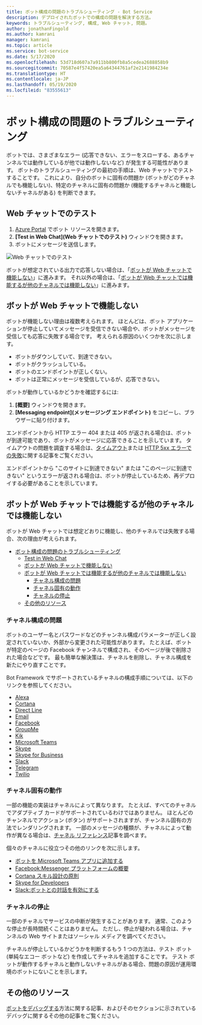 ```yaml
---
title: ボット構成の問題のトラブルシューティング - Bot Service
description: デプロイされたボットでの構成の問題を解決する方法。
keywords: トラブルシューティング, 構成, Web チャット, 問題。
author: jonathanFingold
ms.author: kamrani
manager: kamrani
ms.topic: article
ms.service: bot-service
ms.date: 5/17/2020
ms.openlocfilehash: 53d718d607a7a911bb800fb8a5cedea2688858b9
ms.sourcegitcommit: 70587e4f57420ea5a64344761af2e2141984234e
ms.translationtype: HT
ms.contentlocale: ja-JP
ms.lasthandoff: 05/19/2020
ms.locfileid: "83555613"
---
```

# <a name="troubleshoot-bot-configuration-issues"></a>ボット構成の問題のトラブルシューティング

ボットでは、さまざまなエラー (応答できない、エラーをスローする、あるチャンネルでは動作しているが他では動作しないなど) が発生する可能性があります。 ボットのトラブルシューティングの最初の手順は、Web チャットでテストすることです。 これにより、自分のボットに固有の問題か (ボットがどのチャネルでも機能しない)、特定のチャネルに固有の問題か (機能するチャネルと機能しないチャネルがある) を判断できます。

## <a name="test-in-web-chat"></a>Web チャットでのテスト

1. [Azure Portal](https://portal.azure.com/) でボット リソースを開きます。
1. **[Test in Web Chat]\(Web チャットでのテスト\)** ウィンドウを開きます。
1. ボットにメッセージを送信します。

![Web チャットでのテスト](./media/test-in-webchat.png)

ボットが想定されている出力で応答しない場合は、「[ボットが Web チャットで機能しない](#bot-does-not-work-in-web-chat)」に進みます。 それ以外の場合は、「[ボットが Web チャットでは機能するが他のチャネルでは機能しない](#bot-works-in-web-chat-but-not-in-other-channels)」に進みます。

## <a name="bot-does-not-work-in-web-chat"></a>ボットが Web チャットで機能しない

ボットが機能しない理由は複数考えられます。 ほとんどは、ボット アプリケーションが停止していてメッセージを受信できない場合や、ボットがメッセージを受信しても応答に失敗する場合です。 考えられる原因のいくつかを次に示します。

- ボットがダウンしていて、到達できない。
- ボットがクラッシュしている。
- ボットのエンドポイントが正しくない。
- ボットは正常にメッセージを受信しているが、応答できない。

ボットが動作しているかどうかを確認するには:

1. **[概要]** ウィンドウを開きます。
1. **[Messaging endpoint]\(メッセージング エンドポイント\)** をコピーし、ブラウザーに貼り付けます。

エンドポイントから HTTP エラー 404 または 405 が返される場合は、ボットが到達可能であり、ボットがメッセージに応答できることを示しています。 タイムアウトの問題を調査する場合は、[タイムアウト](https://github.com/daveta/analytics/blob/master/troubleshooting_timeout.md)または [HTTP 5xx エラーでの失敗](bot-service-troubleshoot-500-errors.md)に関する記事をご覧ください。

エンドポイントから "このサイトに到達できない" または "このページに到達できない" というエラーが返される場合は、ボットが停止しているため、再デプロイする必要があることを示しています。

## <a name="bot-works-in-web-chat-but-not-in-other-channels"></a>ボットが Web チャットでは機能するが他のチャネルでは機能しない

ボットが Web チャットでは想定どおりに機能し、他のチャネルでは失敗する場合、次の理由が考えられます。

- [ボット構成の問題のトラブルシューティング](#troubleshoot-bot-configuration-issues)
  - [Test in Web Chat](#test-in-web-chat)
  - [ボットが Web チャットで機能しない](#bot-does-not-work-in-web-chat)
  - [ボットが Web チャットでは機能するが他のチャネルでは機能しない](#bot-works-in-web-chat-but-not-in-other-channels)
    - [チャネル構成の問題](#channel-configuration-issues)
    - [チャネル固有の動作](#channel-specific-behavior)
    - [チャネルの停止](#channel-outage)
  - [その他のリソース](#additional-resources)

### <a name="channel-configuration-issues"></a>チャネル構成の問題

ボットのユーザー名とパスワードなどのチャンネル構成パラメーターが正しく設定されていないか、外部から変更された可能性があります。 たとえば、ボットが特定のページの Facebook チャンネルで構成され、そのページが後で削除された場合などです。 最も簡単な解決策は、チャネルを削除し、チャネル構成を新たにやり直すことです。

Bot Framework でサポートされているチャネルの構成手順については、以下のリンクを参照してください。
- [Alexa](bot-service-channel-connect-alexa.md)
- [Cortana](bot-service-channel-connect-cortana.md)
- [Direct Line](bot-service-channel-connect-directline.md)
- [Email](bot-service-channel-connect-email.md)
- [Facebook](bot-service-channel-connect-facebook.md)
- [GroupMe](bot-service-channel-connect-groupme.md)
- [Kik](bot-service-channel-connect-kik.md)
- [Microsoft Teams](https://docs.microsoft.com/microsoftteams/platform/concepts/bots/bots-overview)
- [Skype](bot-service-channel-connect-skype.md)
- [Skype for Business](bot-service-channel-connect-skypeforbusiness.md)
- [Slack](bot-service-channel-connect-slack.md)
- [Telegram](bot-service-channel-connect-telegram.md)
- [Twilio](bot-service-channel-connect-twilio.md)

### <a name="channel-specific-behavior"></a>チャネル固有の動作

一部の機能の実装はチャネルによって異なります。 たとえば、すべてのチャネルでアダプティブ カードがサポートされているわけではありません。 ほとんどのチャンネルでアクション (ボタン) がサポートされますが、チャンネル固有の方法でレンダリングされます。 一部のメッセージの種類が、チャネルによって動作が異なる場合は、[チャネル リファレンス](bot-service-channels-reference.md)記事を調べます。

個々のチャネルに役立つその他のリンクを次に示します。

- [ボットを Microsoft Teams アプリに追加する](https://docs.microsoft.com/microsoftteams/platform/concepts/bots/bots-overview)
- [Facebook:Messenger プラットフォームの概要](https://developers.facebook.com/docs/messenger-platform/introduction)
- [Cortana スキル設計の原則](https://docs.microsoft.com/cortana/skills/design-principles)
- [Skype for Developers](https://dev.skype.com/bots)
- [Slack:ボットとの対話を有効にする](https://api.slack.com/bot-users)

### <a name="channel-outage"></a>チャネルの停止

一部のチャネルでサービスの中断が発生することがあります。 通常、このような停止が長時間続くことはありません。 ただし、停止が疑われる場合は、チャンネルの Web サイトまたはソーシャル メディアを調べてください。

チャネルが停止しているかどうかを判断するもう 1 つの方法は、テスト ボット (単純なエコー ボットなど) を作成してチャネルを追加することです。 テスト ボットが動作するチャネルと動作しないチャネルがある場合、問題の原因が運用環境のボットにないことを示します。

## <a name="additional-resources"></a>その他のリソース

[ボットをデバッグする](bot-service-debug-bot.md)方法に関する記事、およびそのセクションに示されているデバッグに関するその他の記事をご覧ください。
